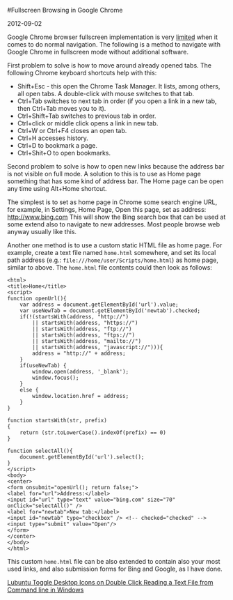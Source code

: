 #Fullscreen Browsing in Google Chrome

2012-09-02

<!--- tags: browser -->

Google Chrome browser fullscreen implementation is very [limited](http://code.google.com/p/chromium/issues/detail?id=8022) when it comes to do normal navigation. The following is a method to navigate with Google Chrome in fullscreen mode without additional software.

First problem to solve is how to move around already opened tabs. The following Chrome keyboard shortcuts help with this:

* Shift+Esc - this open the Chrome Task Manager. It lists, among others, all open tabs. A double-click with mouse switches to that tab.
* Ctrl+Tab switches to next tab in order (if you open a link in a new tab, then Ctrl+Tab moves you to it).
* Ctrl+Shift+Tab switches to previous tab in order.
* Ctrl+click or middle click opens a link in new tab.
* Ctrl+W or Ctrl+F4 closes an open tab.
* Ctrl+H accesses history.
* Ctrl+D to bookmark a page.
* Ctrl+Shit+O to open bookmarks.

Second problem to solve is how to open new links because the address bar is not visible on full mode. A solution to this is to use as Home page something that has some kind of address bar. The Home page can be open any time using Alt+Home shortcut.

The simplest is to set as home page in Chrome some search engine URL, for example, in Settings, Home Page, Open this page, set as address: http://www.bing.com This will show the Bing search box that can be used at some extend also to navigate to new addresses. Most people browse web anyway usually like this.

Another one method is to use a custom static HTML file as home page. For example, create a text file named `home.html` somewhere, and set its local path address (e.g.: `file:///home/user/Scripts/home.html`) as home page, similar to above. The `home.html` file contents could then look as follows:

```
<html>
<title>Home</title>
<script>
function openUrl(){
	var address = document.getElementById('url').value;
	var useNewTab = document.getElementById('newtab').checked;
	if(!(startsWith(address, "http://")
		|| startsWith(address, "https://")
		|| startsWith(address, "ftp://")
		|| startsWith(address, "ftps://")
		|| startsWith(address, "mailto://")
		|| startsWith(address, "javascript://"))){
		address = "http://" + address;
	}
	if(useNewTab) {
		window.open(address, '_blank');
		window.focus();
	}
	else {
		window.location.href = address;
	}
}

function startsWith(str, prefix)
{
	return (str.toLowerCase().indexOf(prefix) == 0)
}

function selectAll(){
	document.getElementById('url').select();	
}
</script>
<body>
<center>
<form onsubmit="openUrl(); return false;">
<label for="url">Address:</label>
<input id="url" type="text" value="bing.com" size="70" onClick="selectAll()" />
<label for="newtab">New tab:</label>
<input id="newtab" type="checkbox" /> <!-- checked="checked" -->
<input type="submit" value="Open"/>
</form>
</center>
</body>
</html>
```

This custom `home.html` file can be also extended to contain also your most used links, and also submission forms for Bing and Google, as I have done.


<ins class='nfooter'><a id='fprev' href='#blog/2012/2012-09-08-Lubuntu-Toggle-Desktop-Icons-on-Double-Click.md'>Lubuntu Toggle Desktop Icons on Double Click</a> <a id='fnext' href='#blog/2012/2012-08-30-Reading-a-Text-File-from-Command-line-in-Windows.md'>Reading a Text File from Command line in Windows</a></ins>

